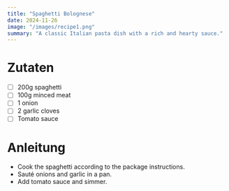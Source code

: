 ```yaml
---
title: "Spaghetti Bolognese"
date: 2024-11-26
image: "/images/recipe1.png"
summary: "A classic Italian pasta dish with a rich and hearty sauce." 
---
```

# Zutaten
- [ ] 200g spaghetti
- [ ] 100g minced meat
- [ ] 1 onion
- [ ] 2 garlic cloves
- [ ] Tomato sauce

# Anleitung
- Cook the spaghetti according to the package instructions.
- Sauté onions and garlic in a pan.
- Add tomato sauce and simmer.
